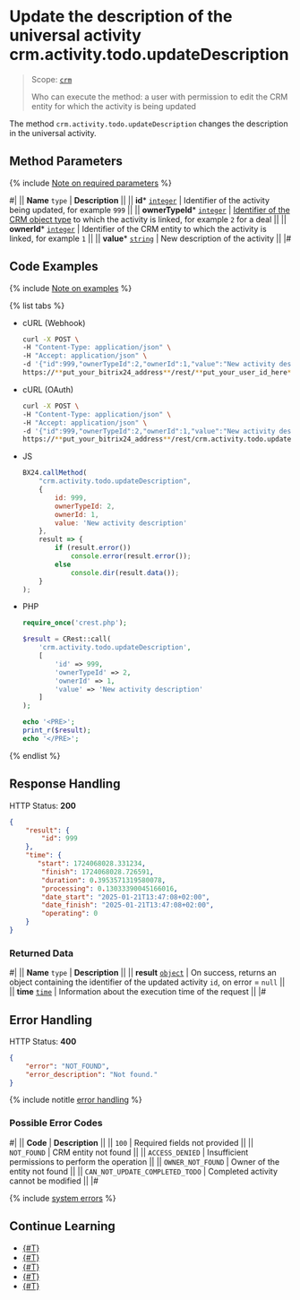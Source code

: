 # Update the description of the universal activity crm.activity.todo.updateDescription

> Scope: [`crm`](../../../../scopes/permissions.md)
>
> Who can execute the method: a user with permission to edit the CRM entity for which the activity is being updated

The method `crm.activity.todo.updateDescription` changes the description in the universal activity.

## Method Parameters

{% include [Note on required parameters](../../../../../_includes/required.md) %}

#|
|| **Name**
`type` | **Description** ||
|| **id***
[`integer`](../../../../data-types.md) | Identifier of the activity being updated, for example `999` ||
|| **ownerTypeId***
[`integer`](../../../../data-types.md) | [Identifier of the CRM object type](../../../data-types.md#object_type) to which the activity is linked, for example `2` for a deal ||
|| **ownerId***
[`integer`](../../../../data-types.md) | Identifier of the CRM entity to which the activity is linked, for example `1` ||
|| **value***
[`string`](../../../../data-types.md) | New description of the activity ||
|#

## Code Examples

{% include [Note on examples](../../../../../_includes/examples.md) %}

{% list tabs %}

- cURL (Webhook)

    ```bash
    curl -X POST \
    -H "Content-Type: application/json" \
    -H "Accept: application/json" \
    -d '{"id":999,"ownerTypeId":2,"ownerId":1,"value":"New activity description"}' \
    https://**put_your_bitrix24_address**/rest/**put_your_user_id_here**/**put_your_webhook_here**/crm.activity.todo.updateDescription
    ```

- cURL (OAuth)

    ```bash
    curl -X POST \
    -H "Content-Type: application/json" \
    -H "Accept: application/json" \
    -d '{"id":999,"ownerTypeId":2,"ownerId":1,"value":"New activity description","auth":"**put_access_token_here**"}' \
    https://**put_your_bitrix24_address**/rest/crm.activity.todo.updateDescription
    ```

- JS

    ```js
    BX24.callMethod(
        "crm.activity.todo.updateDescription",
        {
            id: 999,
            ownerTypeId: 2,
            ownerId: 1,
            value: 'New activity description'
        }, 
        result => {
            if (result.error())
                console.error(result.error());
            else
                console.dir(result.data());
        }
    );
    ```

- PHP

    ```php
    require_once('crest.php');

    $result = CRest::call(
        'crm.activity.todo.updateDescription',
        [
            'id' => 999,
            'ownerTypeId' => 2,
            'ownerId' => 1,
            'value' => 'New activity description'
        ]
    );

    echo '<PRE>';
    print_r($result);
    echo '</PRE>';
    ```

{% endlist %}

## Response Handling

HTTP Status: **200**

```json
{
    "result": {
        "id": 999
    },
    "time": {
       "start": 1724068028.331234,
        "finish": 1724068028.726591,
        "duration": 0.3953571319580078,
        "processing": 0.13033390045166016,
        "date_start": "2025-01-21T13:47:08+02:00",
        "date_finish": "2025-01-21T13:47:08+02:00",
        "operating": 0
    }
}
```

### Returned Data

#|
|| **Name**
`type` | **Description** ||
|| **result**
[`object`](../../../../data-types.md) | On success, returns an object containing the identifier of the updated activity `id`, on error = `null` ||
|| **time**
[`time`](../../../../data-types.md#time) | Information about the execution time of the request ||
|#

## Error Handling

HTTP Status: **400**

```json
{
    "error": "NOT_FOUND",
    "error_description": "Not found."
}
```

{% include notitle [error handling](../../../../../_includes/error-info.md) %}

### Possible Error Codes

#|
|| **Code** | **Description** ||
|| `100` | Required fields not provided ||
|| `NOT_FOUND` | CRM entity not found ||
|| `ACCESS_DENIED` | Insufficient permissions to perform the operation ||
|| `OWNER_NOT_FOUND` | Owner of the entity not found ||
|| `CAN_NOT_UPDATE_COMPLETED_TODO` | Completed activity cannot be modified ||
|#

{% include [system errors](../../../../../_includes/system-errors.md) %}

## Continue Learning

- [{#T}](./crm-activity-todo-add.md)
- [{#T}](./crm-activity-todo-update.md)
- [{#T}](./crm-activity-todo-update-deadline.md)
- [{#T}](./crm-activity-todo-update-color.md)
- [{#T}](./crm-activity-todo-update-responsible-user.md)